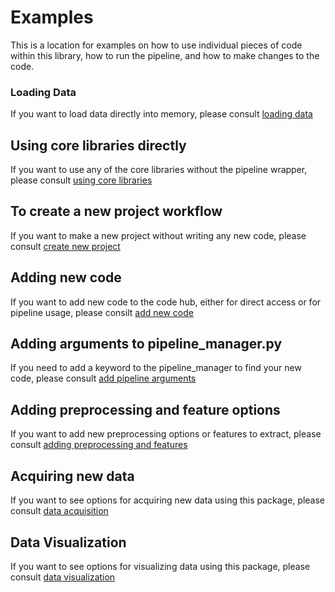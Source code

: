 # Examples

This is a location for examples on how to use individual pieces of code within this library, how to run the pipeline, and how to make changes to the code.

### Loading Data

If you want to load data directly into memory, please consult [loading data](loading_data/)

## Using core libraries directly

If you want to use any of the core libraries without the pipeline wrapper, please consult [using core libraries](using_core_libraries_directly/)

## To create a new project workflow

If you want to make a new project without writing any new code, please consult [create new project](create_new_project/)

## Adding new code

If you want to add new code to the code hub, either for direct access or for pipeline usage, please consilt [add new code](add_new_code/)

## Adding arguments to pipeline_manager.py

If you need to add a keyword to the pipeline_manager to find your new code, please consult [add pipeline arguments](add_pipeline_arguments/)

## Adding preprocessing and feature options

If you want to add new preprocessing options or features to extract, please consult [adding preprocessing and features](adding_preprocessing_and_features/)

## Acquiring new data

If you want to see options for acquiring new data using this package, please consult [data acquisition](data_acquisition/)

## Data Visualization

If you want to see options for visualizing data using this package, please consult [data visualization](data_visualization/)

